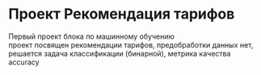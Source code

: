 # Проект Рекомендация тарифов  
Первый проект блока по машинному обучению  
проект посвящен рекомендации тарифов, предобработки данных нет, решается задача классификации (бинарной), метрика качества accuracy
 
